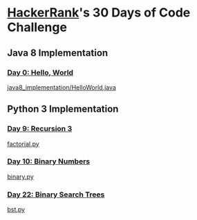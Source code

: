 # [HackerRank](https://www.hackerrank.com/)'s 30 Days of Code Challenge

## Java 8 Implementation
### [Day 0: Hello, World](https://www.hackerrank.com/challenges/30-hello-world/problem)
[java8_implementation/HelloWorld.java](./java8_implementation/HelloWorld.java)

## Python 3 Implementation
### [Day 9: Recursion 3](https://www.hackerrank.com/challenges/30-recursion/problem)
[factorial.py](factorial.py)

### [Day 10: Binary Numbers](https://www.hackerrank.com/challenges/30-binary-numbers/problem)
[binary.py](binary.py)

### [Day 22: Binary Search Trees](https://www.hackerrank.com/challenges/30-binary-search-trees/problem)
[bst.py](bst.py)